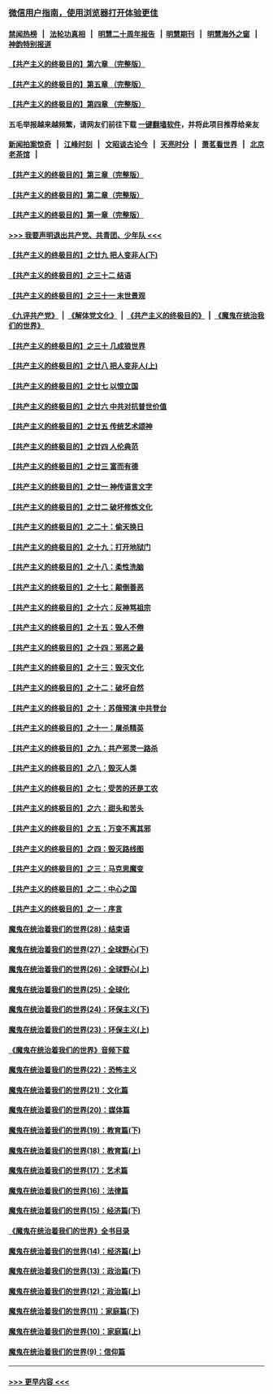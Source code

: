 ### [微信用户指南，使用浏览器打开体验更佳](https://github.com/gfw-breaker/banned-news1/blob/master/indexes/wechat-guide.md?t=0)
#### [禁闻热榜](热点新闻.md?t=0)  &nbsp;&nbsp;|&nbsp;&nbsp; [法轮功真相](https://github.com/gfw-breaker/truth/blob/master/README.md?t=0) &nbsp;&nbsp;|&nbsp;&nbsp; [明慧二十周年报告](https://github.com/gfw-breaker/mh-reports/blob/master/README.md?t=0) &nbsp;&nbsp;|&nbsp;&nbsp;[明慧期刊](https://github.com/gfw-breaker/mh-qikan) &nbsp;&nbsp;|&nbsp;&nbsp; [明慧海外之窗](https://github.com/gfw-breaker/mh-news/blob/master/README.md?t=0) &nbsp;&nbsp;|&nbsp;&nbsp; [神韵特别报道](https://github.com/gfw-breaker/mh-news/blob/master/shenyun.md?t=0)
#### [【共产主义的终极目的】第六章 （完整版）](../pages/nsc422/n11428913.md?t=02091722) 
#### [【共产主义的终极目的】第五章 （完整版）](../pages/nsc422/n11428912.md?t=02091722) 
#### [【共产主义的终极目的】第四章 （完整版）](../pages/nsc422/n11428907.md?t=02091722) 
#### 五毛举报越来越频繁，请网友们前往下载 [一键翻墙软件](https://github.com/gfw-breaker/ssr-accounts)，并将此项目推荐给亲友
#### [新闻拍案惊奇](https://github.com/gfw-breaker/banned-news1/blob/master/pages/link4.md) &nbsp;&nbsp;|&nbsp;&nbsp; [江峰时刻](https://github.com/gfw-breaker/banned-news1/blob/master/pages/link4.md) &nbsp;&nbsp;|&nbsp;&nbsp; [文昭谈古论今](https://github.com/gfw-breaker/banned-news1/blob/master/pages/link4.md) &nbsp;&nbsp;|&nbsp;&nbsp; [天亮时分](https://github.com/gfw-breaker/banned-news1/blob/master/pages/link4.md) &nbsp;&nbsp;|&nbsp;&nbsp; [萧茗看世界](https://github.com/gfw-breaker/banned-news1/blob/master/pages/link4.md) &nbsp;&nbsp;|&nbsp;&nbsp; [北京老茶馆](https://github.com/gfw-breaker/banned-news1/blob/master/pages/link4.md) &nbsp;&nbsp;|&nbsp;&nbsp; 
#### [【共产主义的终极目的】第三章（完整版）](../pages/nsc422/n11428848.md?t=02091722) 
#### [【共产主义的终极目的】第二章（完整版）](../pages/nsc422/n11428831.md?t=02091722) 
#### [【共产主义的终极目的】第一章（完整版）](../pages/nsc422/n11417651.md?t=02091722) 
#### [>>> 我要声明退出共产党、共青团、少年队 <<<](https://github.com/begood0513/goodnews/blob/master/quit/letter.md) 
#### [【共产主义的终极目的】之廿九 把人变非人(下)](../pages/nsc422/n11344140.md?t=02091722) 
#### [【共产主义的终极目的】之三十二 结语](../pages/nsc422/n11360535.md?t=02091722) 
#### [【共产主义的终极目的】之三十一 末世景观](../pages/nsc422/n11351129.md?t=02091722) 
#### [《九评共产党》](https://github.com/begood0513/9ping.md/blob/master/README.md) &nbsp;|&nbsp; [《解体党文化》](../../../../jtdwh.md/blob/master/README.md)  &nbsp;|&nbsp; [《共产主义的终极目的》](../../../../gczydzjmd.md/blob/master/README.md) &nbsp;|&nbsp; [《魔鬼在统治我们的世界》](../../../../mgztzwmdsj.md/blob/master/README.md) 
#### [【共产主义的终极目的】之三十 几成狼世界](../pages/nsc422/n11348280.md?t=02091722) 
#### [【共产主义的终极目的】之廿八 把人变非人(上)](../pages/nsc422/n11340492.md?t=02091722) 
#### [【共产主义的终极目的】之廿七 以恨立国](../pages/nsc422/n11336944.md?t=02091722) 
#### [【共产主义的终极目的】之廿六 中共对抗普世价值](../pages/nsc422/n11324785.md?t=02091722) 
#### [【共产主义的终极目的】之廿五 传统艺术颂神](../pages/nsc422/n11296396.md?t=02091722) 
#### [【共产主义的终极目的】之廿四 人伦典范](../pages/nsc422/n11296397.md?t=02091722) 
#### [【共产主义的终极目的】之廿三 富而有德](../pages/nsc422/n11283598.md?t=02091722) 
#### [【共产主义的终极目的】之廿一 神传语言文字](../pages/nsc422/n11263265.md?t=02091722) 
#### [【共产主义的终极目的】之廿二 破坏修炼文化](../pages/nsc422/n11245728.md?t=02091722) 
#### [【共产主义的终极目的】之二十：偷天换日](../pages/nsc422/n11238846.md?t=02091722) 
#### [【共产主义的终极目的】之十九：打开地狱门](../pages/nsc422/n11206376.md?t=02091722) 
#### [【共产主义的终极目的】之十八：柔性洗脑](../pages/nsc422/n11199994.md?t=02091722) 
#### [【共产主义的终极目的】之十七：颠倒善恶](../pages/nsc422/n11179782.md?t=02091722) 
#### [【共产主义的终极目的】之十六：反神骂祖宗](../pages/nsc422/n11166798.md?t=02091722) 
#### [【共产主义的终极目的】之十五：毁人不倦](../pages/nsc422/n11166792.md?t=02091722) 
#### [【共产主义的终极目的】之十四：邪恶之最](../pages/nsc422/n11150249.md?t=02091722) 
#### [【共产主义的终极目的】之十三：毁灭文化](../pages/nsc422/n11135227.md?t=02091722) 
#### [【共产主义的终极目的】之十二：破坏自然](../pages/nsc422/n11135214.md?t=02091722) 
#### [【共产主义的终极目的】之十：苏俄预演 中共登台](../pages/nsc422/n11118424.md?t=02091722) 
#### [【共产主义的终极目的】之十一：屠杀精英](../pages/nsc422/n11118442.md?t=02091722) 
#### [【共产主义的终极目的】之九：共产邪灵一路杀](../pages/nsc422/n11114139.md?t=02091722) 
#### [【共产主义的终极目的】之八：毁灭人类](../pages/nsc422/n11108503.md?t=02091722) 
#### [【共产主义的终极目的】之七：受苦的还是工农](../pages/nsc422/n11101809.md?t=02091722) 
#### [【共产主义的终极目的】之六：甜头和苦头](../pages/nsc422/n11096971.md?t=02091722) 
#### [【共产主义的终极目的】之五：万变不离其邪](../pages/nsc422/n11091285.md?t=02091722) 
#### [【共产主义的终极目的】之四：毁灭路线图](../pages/nsc422/n11086284.md?t=02091722) 
#### [【共产主义的终极目的】之三：马克思魔变](../pages/nsc422/n11061941.md?t=02091722) 
#### [【共产主义的终极目的】之二：中心之国](../pages/nsc422/n11047728.md?t=02091722) 
#### [【共产主义的终极目的】之一：序言](../pages/nsc422/n11086077.md?t=02091722) 
#### [魔鬼在统治着我们的世界(28)：结束语](../pages/nsc422/n10936246.md?t=02091722) 
#### [魔鬼在统治着我们的世界(27)：全球野心(下)](../pages/nsc422/n10928319.md?t=02091722) 
#### [魔鬼在统治着我们的世界(26)：全球野心(上)](../pages/nsc422/n10900318.md?t=02091722) 
#### [魔鬼在统治着我们的世界(25)：全球化](../pages/nsc422/n10788205.md?t=02091722) 
#### [魔鬼在统治着我们的世界(24)：环保主义(下)](../pages/nsc422/n10695307.md?t=02091722) 
#### [魔鬼在统治着我们的世界(23)：环保主义(上)](../pages/nsc422/n10688613.md?t=02091722) 
#### [《魔鬼在统治着我们的世界》音频下载](../pages/nsc422/n10635553.md?t=02091722) 
#### [魔鬼在统治着我们的世界(22)：恐怖主义](../pages/nsc422/n10614727.md?t=02091722) 
#### [魔鬼在统治着我们的世界(21)：文化篇](../pages/nsc422/n10597706.md?t=02091722) 
#### [魔鬼在统治着我们的世界(20)：媒体篇](../pages/nsc422/n10586579.md?t=02091722) 
#### [魔鬼在统治着我们的世界(19)：教育篇(下)](../pages/nsc422/n10564808.md?t=02091722) 
#### [魔鬼在统治着我们的世界(18)：教育篇(上)](../pages/nsc422/n10526970.md?t=02091722) 
#### [魔鬼在统治着我们的世界(17)：艺术篇](../pages/nsc422/n10499093.md?t=02091722) 
#### [魔鬼在统治着我们的世界(16)：法律篇](../pages/nsc422/n10485969.md?t=02091722) 
#### [魔鬼在统治着我们的世界(15)：经济篇(下)](../pages/nsc422/n10469975.md?t=02091722) 
#### [《魔鬼在统治着我们的世界》全书目录](../pages/nsc422/n10464261.md?t=02091722) 
#### [魔鬼在统治着我们的世界(14)：经济篇(上)](../pages/nsc422/n10457370.md?t=02091722) 
#### [魔鬼在统治着我们的世界(13)：政治篇(下)](../pages/nsc422/n10448270.md?t=02091722) 
#### [魔鬼在统治着我们的世界(12)：政治篇(上)](../pages/nsc422/n10444576.md?t=02091722) 
#### [魔鬼在统治着我们的世界(11)：家庭篇(下)](../pages/nsc422/n10440961.md?t=02091722) 
#### [魔鬼在统治着我们的世界(10)：家庭篇(上)](../pages/nsc422/n10435448.md?t=02091722) 
#### [魔鬼在统治着我们的世界(9)：信仰篇](../pages/nsc422/n10432159.md?t=02091722) 

----
#### [ >>> 更早内容 <<< ](../indexes/nsc422-earlier.md)
